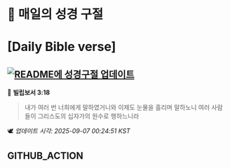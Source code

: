 # 🙏 매일의 성경 구절
# [Daily Bible verse]
## [![README에 성경구절 업데이트](https://github.com/DONGSUKA/first_test/actions/workflows/update-readme-bible.yml/badge.svg)](https://github.com/DONGSUKA/first_test/actions/workflows/update-readme-bible.yml)
<!-- START_BIBLE_VERSE -->
📖 **빌립보서 3:18**
> 내가 여러 번 너희에게 말하였거니와 이제도 눈물을 흘리며 말하노니 여러 사람들이 그리스도의 십자가의 원수로 행하느니라

🕊️ _업데이트 시각: 2025-09-07 00:24:51 KST_
  <!-- END_BIBLE_VERSE -->
## GITHUB_ACTION
